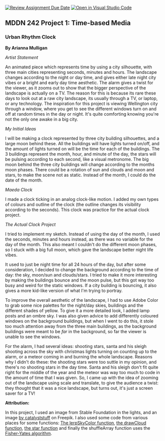 [![Review Assignment Due Date](https://classroom.github.com/assets/deadline-readme-button-24ddc0f5d75046c5622901739e7c5dd533143b0c8e959d652212380cedb1ea36.svg)](https://classroom.github.com/a/JAZAP9dv)
[![Open in Visual Studio Code](https://classroom.github.com/assets/open-in-vscode-718a45dd9cf7e7f842a935f5ebbe5719a5e09af4491e668f4dbf3b35d5cca122.svg)](https://classroom.github.com/online_ide?assignment_repo_id=11439689&assignment_repo_type=AssignmentRepo)
## MDDN 242 Project 1: Time-based Media  

### Urban Rhythm Clock
**By Arianna Mulligan**
>
*Artist Statement*
>
An animated piece which represents time by using a city silhouette, with three main cities representing seconds, minutes and hours. The landscape changes according to the night or day time, and gives either late night city vibes or a bright and early day time aesthetic. The alarm gives a twist for the viewer, as it zooms out to show that the bigger perspective of the landscape is actually on a TV. The reason for this is because its rare these days to look out at a raw city landscape, its usually through a TV, or laptop, or any technology. The inspiration for this project is viewing Wellington city through a window, where you get to see the different windows turn on and off at random times in the day or night. It's quite comforting knowing you're not the only one awake in a big city.  
>
*My Initial Ideas*
>
I will be making a clock represented by three city building silhouettes, and a large moon behind these. All the buildings will have lights turned on/off, and the amount of lights turned on will be the time for each of the buildings. The 3 buildings represent the month, hour, and minute of the day, the stars will be pulsing according to each second, like a visual metronome. The big moon behind the three city buildings will change according to the months moon phases.
There could be a rotation of sun and clouds and moon and stars, to make the scene not as static. 
Instead of the month, I could do the date of the month. 
>
*Maeda Clock*
>
I made a clock ticking in an analog clock-like motion. I added my own types of colours and outline of the clock (the outline changes its 
visibility according to the seconds). This clock was practice for the actual clock project. 
>
*The Actual Clock Project*
>
I tried to implement my sketch. Instead of using the day of the month, I used the seconds, minutes and hours instead, as there was no variable for the day of the month. This also meant I couldn't do the different moon phases, so I stuck with a big full moon, which gave the landscape better night life vibes. 

It used to just be night time for all 24 hours of the day, but after some consideration, I decided to change the background according to the time of day: the sky, moon/sun and clouds/stars. I tried to make it more interesting by making the buildings bounce and the moon pulse, but this got way too busy and weird for the static windows. If a city building is bouncing, it also gives a more kid-like version of what I'm trying to portray. 

To improve the overall aesthetic of the landscape, I had to use Adobe Color to grab some nice palettes for the night/day skies, buildings and the different shades of yellow. To give it a more detailed look, I added lamp posts and an ombre sky. I was also given advice to add differently coloured windows on the background buildings, but when I went to do this, it stole too much attention away from the three main buildings, as the background buildings were meant to be *far* in the background, so far the viewer is unable to see the windows. 

For the alarm, I had several ideas: shooting stars, santa and his sleigh shooting across the sky with christmas lights turning on counting up to the alarm, or a meteor coming in and burning the whole landscape. Reasons why I didn't do these: the shooting stars were too suttle in my opinion, and there's no shooting stars in the day time. Santa and his sleigh don't fit quite right for the middle of the year and the meteor was way too much to code in the amount of time that I was given. 
So, I came up with the idea of zooming out of the landscape using scale and translate, to give the audience a twist: they thought that it was a nice landscape, but turns out, it's just a screen saver for a TV! 

**Attribution:**
>
In this project, I used an image from Stable Foundation in the lights, and an image <a href="https://www.freepik.com/free-vector/vintage-television-cartoon-icon-illustration_10340616.htm#query=tv%20cartoon%20yellow&position=1&from_view=search&track=ais">by catalyststuff</a> on Freepik. 
I also used some code from various places for some functions: <a href="https://stackoverflow.com/questions/60196138/lerp-background-colour-based-on-time-of-day">The lerpSkyColor function</a>, <a href="https://chat.openai.com/c/65fb3860-69f2-4e44-abf4-2457b2d9566f">the drawCloud function</a>, <a href="https://p5js.org/examples/form-star.html">the star function</a> and finally the shuffleArray function uses the <a href="https://www.geeksforgeeks.org/shuffle-a-given-array-using-fisher-yates-shuffle-algorithm/">Fisher-Yates algorithm</a>. 